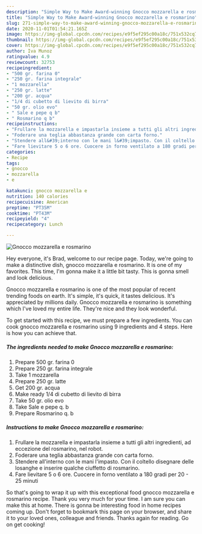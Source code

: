 ```yaml
---
description: "Simple Way to Make Award-winning Gnocco mozzarella e rosmarino"
title: "Simple Way to Make Award-winning Gnocco mozzarella e rosmarino"
slug: 271-simple-way-to-make-award-winning-gnocco-mozzarella-e-rosmarino
date: 2020-11-01T01:54:21.165Z
image: https://img-global.cpcdn.com/recipes/e9f5ef295c00a18c/751x532cq70/gnocco-mozzarella-e-rosmarino-recipe-main-photo.jpg
thumbnail: https://img-global.cpcdn.com/recipes/e9f5ef295c00a18c/751x532cq70/gnocco-mozzarella-e-rosmarino-recipe-main-photo.jpg
cover: https://img-global.cpcdn.com/recipes/e9f5ef295c00a18c/751x532cq70/gnocco-mozzarella-e-rosmarino-recipe-main-photo.jpg
author: Iva Munoz
ratingvalue: 4.9
reviewcount: 32753
recipeingredient:
- "500 gr. farina 0"
- "250 gr. farina integrale"
- "1 mozzarella"
- "250 gr. latte"
- "200 gr. acqua"
- "1/4 di cubetto di lievito di birra"
- "50 gr. olio evo"
- " Sale e pepe q b"
- " Rosmarino q b"
recipeinstructions:
- "Frullare la mozzarella e impastarla insieme a tutti gli altri ingredienti, ad eccezione del rosmarino, nel robot."
- "Foderare una teglia abbastanza grande con carta forno."
- "Stendere all&#39;interno con le mani l&#39;impasto. Con il coltello disegnare delle losanghe e inserire qualche ciuffetto di rosmarino."
- "Fare lievitare 5 o 6 ore. Cuocere in forno ventilato a 180 gradi per 20 - 25 minuti"
categories:
- Recipe
tags:
- gnocco
- mozzarella
- e

katakunci: gnocco mozzarella e 
nutrition: 140 calories
recipecuisine: American
preptime: "PT35M"
cooktime: "PT43M"
recipeyield: "4"
recipecategory: Lunch

---
```



![Gnocco mozzarella e rosmarino](https://img-global.cpcdn.com/recipes/e9f5ef295c00a18c/751x532cq70/gnocco-mozzarella-e-rosmarino-recipe-main-photo.jpg)

Hey everyone, it's Brad, welcome to our recipe page. Today, we're going to make a distinctive dish, gnocco mozzarella e rosmarino. It is one of my favorites. This time, I'm gonna make it a little bit tasty. This is gonna smell and look delicious.

Gnocco mozzarella e rosmarino is one of the most popular of recent trending foods on earth. It's simple, it's quick, it tastes delicious. It's appreciated by millions daily. Gnocco mozzarella e rosmarino is something which I've loved my entire life. They're nice and they look wonderful.




To get started with this recipe, we must prepare a few ingredients. You can cook gnocco mozzarella e rosmarino using 9 ingredients and 4 steps. Here is how you can achieve that.

<!--inarticleads1-->

##### The ingredients needed to make Gnocco mozzarella e rosmarino:

1. Prepare 500 gr. farina 0
1. Prepare 250 gr. farina integrale
1. Take 1 mozzarella
1. Prepare 250 gr. latte
1. Get 200 gr. acqua
1. Make ready 1/4 di cubetto di lievito di birra
1. Take 50 gr. olio evo
1. Take  Sale e pepe q. b
1. Prepare  Rosmarino q. b




<!--inarticleads2-->

##### Instructions to make Gnocco mozzarella e rosmarino:

1. Frullare la mozzarella e impastarla insieme a tutti gli altri ingredienti, ad eccezione del rosmarino, nel robot.
1. Foderare una teglia abbastanza grande con carta forno.
1. Stendere all&#39;interno con le mani l&#39;impasto. Con il coltello disegnare delle losanghe e inserire qualche ciuffetto di rosmarino.
1. Fare lievitare 5 o 6 ore. Cuocere in forno ventilato a 180 gradi per 20 - 25 minuti




So that's going to wrap it up with this exceptional food gnocco mozzarella e rosmarino recipe. Thank you very much for your time. I am sure you can make this at home. There is gonna be interesting food in home recipes coming up. Don't forget to bookmark this page on your browser, and share it to your loved ones, colleague and friends. Thanks again for reading. Go on get cooking!
